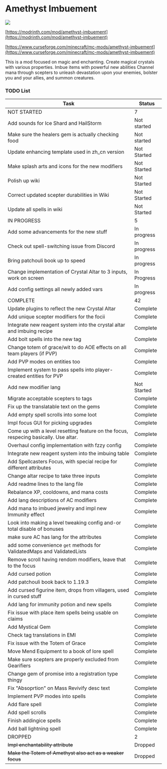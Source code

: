 # Amethyst Imbuement
<p align="left">
<a href="https://opensource.org/licenses/MIT"><img src="https://img.shields.io/badge/License-MIT-brightgreen.svg"></a>
</p>

[https://modrinth.com/mod/amethyst-imbuement](https://modrinth.com/mod/amethyst-imbuement)

[https://www.curseforge.com/minecraft/mc-mods/amethyst-imbuement](https://www.curseforge.com/minecraft/mc-mods/amethyst-imbuement)

This is a mod focused on magic and enchanting. 
Create magical crystals with various properties. 
Imbue items with powerful new abilities 
Channel mana through scepters to unleash devastation upon your enemies, bolster you and your allies, and summon creatures.

### TODO List
|Task|Status|
|----|------|
|NOT STARTED|7|
|Add sounds for Ice Shard and HailStorm|Not started|
|Make sure the healers gem is actually checking food|Not started|
|Update enhancing template used in zh_cn version|Not Started|
|Make splash arts and icons for the new modifiers|Not Started|
|Polish up wiki|Not Started|
|Correct updated scepter durabilities in Wiki|Not Started|
|Update all spells in wiki|Not Started|
|IN PROGRESS|5|
|Add some advancements for the new stuff|In progress|
|Check out spell-switching issue from Discord|In progress|
|Bring patchouli book up to speed|In progress|
|Change implementation of Crystal Altar to 3 inputs, work on screen|In Progress|
|Add config settings all newly added vars|In progress|
|COMPLETE|42|
|Update plugins to reflect the new Crystal Altar|Complete|
|Add unique scepter modifiers for the focii|Complete|
|Integrate new reagent system into the crystal altar and imbuing recipe|Complete|
|Add bolt spells into the new tag|Complete|
|Change totem of grace/wit to do AOE effects on all team players (if PVP)|Complete|
|Add PVP modes on entities too|Complete|
|Implement system to pass spells into player-created entities for PVP|Complete|
|Add new modifier lang|Not Started|
|Migrate acceptable scepters to tags|Complete|
|Fix up the translatable text on the gems|Complete|
|Add empty spell scrolls into some loot|Complete|
|Impl focus GUI for picking upgrades|Complete|
|Come up with a level resetting feature on the focus, respecing basically. Use altar.|Complete|
|Overhaul config implementation with fzzy config|Complete|
|Integrate new reagent system into the imbuing table|Complete|
|Add Spellcasters Focus, with special recipe for different attributes|Complete|
|Change altar recipe to take three inputs|Complete|
|Add readme lines to the lang file|Complete|
|Rebalance XP, cooldowns, and mana costs|Complete|
|Add lang descriptions of AC modifiers|Complete|
|Add mana to imbued jewelry and impl new Immunity effect|Complete|
|Look into making a level tweaking config and-or total disable of bonuses|Complete|
|make sure AC has lang for the attributes|Complete|
|add some convenience `get` methods for ValidatedMaps and ValidatedLists|Complete|
|Remove scroll having rendom modifiers, leave that to the focus|Complete|
|Add cursed potion|Complete|
|Add patchouli book back to 1.19.3|Complete|
|Add cursed figurine item, drops from villagers, used in cursed stuff|Complete|
|Add lang for immunity potion and new spells|Complete|
|Fix issue with place item spells being usable on claims|Complete|
|Add Mystical Gem|Complete|
|Check tag translations in EMI|Complete|
|Fix issue with the Totem of Grace|Complete|
|Move Mend Equipment to a book of lore spell|Complete|
|Make sure scepters are properly excluded from Gearifiers|Complete|
|Change gem of promise into a registration type thingy|Complete|
|Fix "Absoprtion" on Mass Revivify desc text|Complete|
|Implement PVP modes into spells|Complete|
|Add flare spell|Complete|
|Add spell scrolls|Complete|
|Finish addingice spells|Complete|
|Add ball lightning spell|Complete|
|DROPPED|2|
|~~Impl enchantability attribute~~|Dropped|
|~~Make the Totem of Amethyst also act as a weaker focus~~|Dropped|
